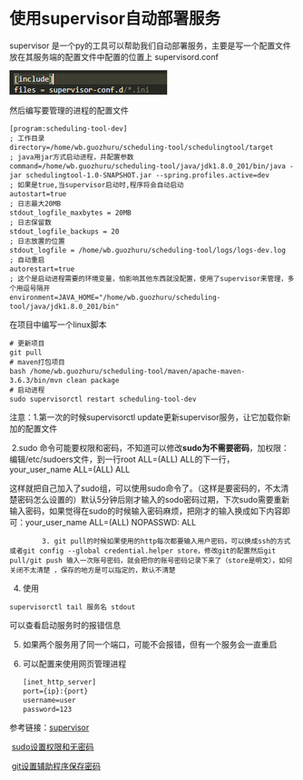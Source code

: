 # 使用supervisor自动部署服务

supervisor 是一个py的工具可以帮助我们自动部署服务，主要是写一个配置文件放在其服务端的配置文件中配置的位置上 supervisord.conf 

![](..\img\服务端指定的要管理的进程的配置文件放置处.png)

然后编写要管理的进程的配置文件

```
[program:scheduling-tool-dev]
; 工作目录
directory=/home/wb.guozhuru/scheduling-tool/schedulingtool/target
; java用jar方式启动进程，并配置参数
command=/home/wb.guozhuru/scheduling-tool/java/jdk1.8.0_201/bin/java -jar schedulingtool-1.0-SNAPSHOT.jar --spring.profiles.active=dev
; 如果是true,当supervisor启动时,程序将会自动启动
autostart=true
; 日志最大20MB
stdout_logfile_maxbytes = 20MB
; 日志保留数
stdout_logfile_backups = 20
; 日志放置的位置
stdout_logfile = /home/wb.guozhuru/scheduling-tool/logs/logs-dev.log
; 自动重启
autorestart=true
; 这个是启动进程需要的环境变量，怕影响其他东西就没配置，使用了supervisor来管理，多个用逗号隔开
environment=JAVA_HOME="/home/wb.guozhuru/scheduling-tool/java/jdk1.8.0_201/bin"
```

在项目中编写一个linux脚本

```
# 更新项目
git pull
# maven打包项目
bash /home/wb.guozhuru/scheduling-tool/maven/apache-maven-3.6.3/bin/mvn clean package
# 启动进程
sudo supervisorctl restart scheduling-tool-dev
```

注意：1.第一次的时候supervisorctl update更新supervisor服务，让它加载你新加的配置文件

​			2.sudo 命令可能要权限和密码，不知道可以修改**sudo为不需要密码**，加权限：编辑/etc/sudoers文件，到一行root ALL=(ALL)  ALL的下一行，your_user_name ALL=(ALL)  ALL

这样就把自己加入了sudo组，可以使用sudo命令了。（这样是要密码的，不太清楚密码怎么设置的）默认5分钟后刚才输入的sodo密码过期，下次sudo需要重新输入密码，如果觉得在sudo的时候输入密码麻烦，把刚才的输入换成如下内容即可：your_user_name ALL=(ALL) NOPASSWD: ALL

			3. git pull的时候如果使用的http每次都要输入用户密码，可以换成ssh的方式或者git config --global credential.helper store，修改git的配置然后git pull/git push 输入一次账号密码，就会把你的账号密码记录下来了（store是明文），如何关闭不太清楚 ，保存的地方是可以指定的，默认不清楚

4. 使用

```
supervisorctl tail 服务名 stdout 
```

可以查看启动服务时的报错信息

5. 如果两个服务用了同一个端口，可能不会报错，但有一个服务会一直重启

6. 可以配置来使用网页管理进程

   ```
   [inet_http_server]         
   port={ip}:{port}       
   username=user              
   password=123
   ```

   



参考链接：[supervisor](https://juejin.im/entry/5c1f01616fb9a049cd543042)

​					[sudo设置权限和无密码](https://www.cnblogs.com/itech/archive/2009/08/07/1541017.html)

​					[git设置辅助程序保存密码](https://www.cnblogs.com/volnet/p/git-credentials.html)